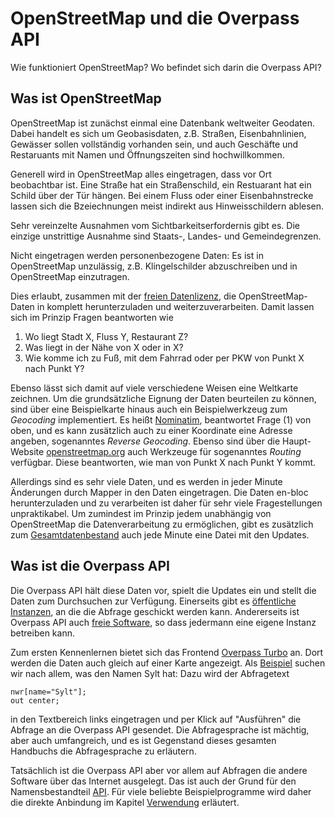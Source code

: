 OpenStreetMap und die Overpass API
==================================

Wie funktioniert OpenStreetMap?
Wo befindet sich darin die Overpass API?

## Was ist OpenStreetMap

OpenStreetMap ist zunächst einmal eine Datenbank weltweiter Geodaten.
Dabei handelt es sich um Geobasisdaten,
z.B. Straßen, Eisenbahnlinien, Gewässer sollen vollständig vorhanden sein,
und auch Geschäfte und Restaruants mit Namen und Öffnungszeiten sind hochwillkommen.

Generell wird in OpenStreetMap alles eingetragen,
dass vor Ort beobachtbar ist.
Eine Straße hat ein Straßenschild, ein Restuarant hat ein Schild über der Tür hängen.
Bei einem Fluss oder einer Eisenbahnstrecke lassen sich die Bzeiechnungen meist indirekt aus Hinweisschildern ablesen.

Sehr vereinzelte Ausnahmen vom Sichtbarkeitserfordernis gibt es.
Die einzige unstrittige Ausnahme sind Staats-, Landes- und Gemeindegrenzen.

Nicht eingetragen werden personenbezogene Daten:
Es ist in OpenStreetMap unzulässig,
z.B. Klingelschilder abzuschreiben und in OpenStreetMap einzutragen.

Dies erlaubt, zusammen mit der [freien Datenlizenz](https://wiki.osmfoundation.org/wiki/Licence),
die OpenStreetMap-Daten in komplett herunterzuladen und weiterzuverarbeiten.
Damit lassen sich im Prinzip Fragen beantworten wie

1. Wo liegt Stadt X, Fluss Y, Restaurant Z?
1. Was liegt in der Nähe von X oder in X?
1. Wie komme ich zu Fuß, mit dem Fahrrad oder per PKW von Punkt X nach Punkt Y?

Ebenso lässt sich damit auf viele verschiedene Weisen eine Weltkarte zeichnen.
Um die grundsätzliche Eignung der Daten beurteilen zu können,
sind über eine Beispielkarte hinaus auch ein Beispielwerkzeug zum _Geocoding_ implementiert.
Es heißt [Nominatim](https://wiki.openstreetmap.org/wiki/Nominatim), beantwortet Frage (1) von oben,
und es kann zusätzlich auch zu einer Koordinate eine Adresse angeben, sogenanntes _Reverse Geocoding_.
Ebenso sind über die Haupt-Website [openstreetmap.org](https://openstreetmap.org/) auch Werkzeuge für sogenanntes _Routing_ verfügbar.
Diese beantworten, wie man von Punkt X nach Punkt Y kommt.

Allerdings sind es sehr viele Daten,
und es werden in jeder Minute Änderungen durch Mapper in den Daten eingetragen.
Die Daten en-bloc herunterzuladen und zu verarbeiten ist daher für sehr viele Fragestellungen unpraktikabel.
Um zumindest im Prinzip jedem unabhängig von OpenStreetMap die Datenverarbeitung zu ermöglichen,
gibt es zusätzlich zum [Gesamtdatenbestand](https://planet.openstreetmap.org/) auch jede Minute eine Datei mit den Updates.

## Was ist die Overpass API

Die Overpass API hält diese Daten vor, spielt die Updates ein
und stellt die Daten zum Durchsuchen zur Verfügung.
Einerseits gibt es [öffentliche Instanzen](https://wiki.openstreetmap.org/wiki/Overpass_API#Public_Overpass_API_instances), an die die Abfrage geschickt werden kann.
Andererseits ist Overpass API auch [freie Software](https://github.com/drolbr/Overpass-API),
so dass jedermann eine eigene Instanz betreiben kann.

Zum ersten Kennenlernen bietet sich das Frontend [Overpass Turbo](https://overpass-turbo.eu) an.
Dort werden die Daten auch gleich auf einer Karte angezeigt.
Als [Beispiel](https://overpass-turbo.eu/?lat=0.0&lon=0.0&zoom=2&Q=nwr%5Bname%3D%22Sylt%22%5D%3B%0Aout%20center%3B) suchen wir nach allem, was den Namen Sylt hat:
Dazu wird der Abfragetext

    nwr[name="Sylt"];
    out center;

in den Textbereich links eingetragen und per Klick auf "Ausführen" die Abfrage an die Overpass API gesendet.
Die Abfragesprache ist mächtig, aber auch umfangreich,
und es ist Gegenstand dieses gesamten Handbuchs die Abfragesprache zu erläutern.

Tatsächlich ist die Overpass API aber vor allem auf Abfragen die andere Software über das Internet ausgelegt.
Das ist auch der Grund für den Namensbestandteil [API](https://de.wikipedia.org/wiki/Programmierschnittstelle).
Für viele beliebte Beispielprogramme wird daher die direkte Anbindung im Kapitel [Verwendung](../targets/index.md) erläutert.
